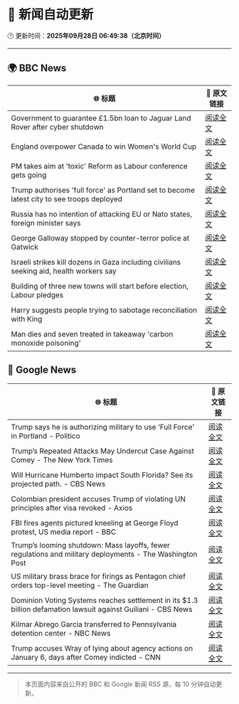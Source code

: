 # 🧠 新闻自动更新

🕒 更新时间：**2025年09月28日 06:49:38（北京时间）**

---

## 🌍 BBC News

| 🌐 标题 | 🔗 原文链接 |
|--------|-------------|
| Government to guarantee £1.5bn loan to Jaguar Land Rover after cyber shutdown | [阅读全文](https://www.bbc.com/news/articles/cgl15ykerlro?at_medium=RSS&at_campaign=rss) |
| England overpower Canada to win Women's World Cup | [阅读全文](https://www.bbc.com/sport/rugby-union/articles/czjvgj81y2mo?at_medium=RSS&at_campaign=rss) |
| PM takes aim at 'toxic' Reform as Labour conference gets going | [阅读全文](https://www.bbc.com/news/articles/cn0xzdgyx0do?at_medium=RSS&at_campaign=rss) |
| Trump authorises 'full force' as Portland set to become latest city to see troops deployed | [阅读全文](https://www.bbc.com/news/articles/cddmn6ge6e2o?at_medium=RSS&at_campaign=rss) |
| Russia has no intention of attacking EU or Nato states, foreign minister says | [阅读全文](https://www.bbc.com/news/articles/c5ygjv0r2myo?at_medium=RSS&at_campaign=rss) |
| George Galloway stopped by counter-terror police at Gatwick | [阅读全文](https://www.bbc.com/news/articles/c20e4ge36e6o?at_medium=RSS&at_campaign=rss) |
| Israeli strikes kill dozens in Gaza including civilians seeking aid, health workers say | [阅读全文](https://www.bbc.com/news/articles/c87y58jgn5lo?at_medium=RSS&at_campaign=rss) |
| Building of three new towns will start before election, Labour pledges | [阅读全文](https://www.bbc.com/news/articles/cly1geen679o?at_medium=RSS&at_campaign=rss) |
| Harry suggests people trying to sabotage reconciliation with King | [阅读全文](https://www.bbc.com/news/articles/c04q3pr12e5o?at_medium=RSS&at_campaign=rss) |
| Man dies and seven treated in takeaway 'carbon monoxide poisoning' | [阅读全文](https://www.bbc.com/news/articles/c78nj53vy28o?at_medium=RSS&at_campaign=rss) |

## 📰 Google News

| 🌐 标题 | 🔗 原文链接 |
|--------|-------------|
| Trump says he is authorizing military to use ‘Full Force’ in Portland - Politico | [阅读全文](https://news.google.com/rss/articles/CBMihAFBVV95cUxQX05Za1BHQ3ZIamNfd1hUR0c1MUMyRGhCXy1VTlhtbFNRMkxUM2d6Y3BUYlFKQ25UWEhyNWhhUE16MzJUZm9RX0hqT3UxSGxRdkxnb045Rnl1clRrSlRKLTlnUmg4d0dSbTNGWTlReFpDbXYtVkh3RnZ2Skk2WVpPYzRGODE?oc=5) |
| Trump’s Repeated Attacks May Undercut Case Against Comey - The New York Times | [阅读全文](https://news.google.com/rss/articles/CBMijwFBVV95cUxPeGFNQ29vSHI2UnRRRFpyajhQMTBRb09ZTjNhc1RsbWNscWRHR3V4ZHVYUEdGU3BPbE51QnpOSTduM3hWUk1Uc3A2N2FHSHVJRkl1QmU3QTkwdFJKRFg5b202X0Y5ajdiRGhiM2xOaG9CS1pCNVMyN2I0N2hXNGFJaUw4NlNybUVjOU52NHNvYw?oc=5) |
| Will Hurricane Humberto impact South Florida? See its projected path. - CBS News | [阅读全文](https://news.google.com/rss/articles/CBMioAFBVV95cUxNa0tBSWxEMWxSRFFfM2N3bjdmRlpodTlrZXJHWnVIWThGdXFNcHY0aHZTbkV2eFBfV2thTjN5NUpRWDExcjVLcEZWTWtyUmlJUkhIQTBBcVU3aUVaaFpfdUgzTzlRZm4xaXdlZFNrUjZnWFJIUTFqUnNUVzFXWDVFaGtsWF9aelNiMFJHaFFJR0NLZG5qNTJkMWdCTDZlU2h1?oc=5) |
| Colombian president accuses Trump of violating UN principles after visa revoked - Axios | [阅读全文](https://news.google.com/rss/articles/CBMijAFBVV95cUxNQXlIbUFNLV8xc3FBUVZacjBhcGw4dEVfdzlvTl80R2NiRXhfSXVRZE1sLW1YblIwNHdnMGFwTlY1dXJUeFRkaVVLSnBUWTE3RUs5RkdsYW1VXzNjMHlfM2FlZ0FwTldLWXFYd2gxbFFLby1NQ1NVakM4T3JuUU5PMGJuU3BQSXFQVGJrVw?oc=5) |
| FBI fires agents pictured kneeling at George Floyd protest, US media report - BBC | [阅读全文](https://news.google.com/rss/articles/CBMiWkFVX3lxTFBTZWd3aFhSYm1ONHVBNTh3ck9OOUl6RFBrRkZzdUpubTdEQzdhZXdaeU41Y2ZYd081d0xjTlFfZDVRdGtGUVlrS29jUlkwcEpLMndaMkVCVUlQZ9IBX0FVX3lxTFBhMmRiTTBjTU9VY1hIcHlJeFNKa2NxUVVEbmYxZTMwZWp0MlRHMGt5VWFIN0REZkthY1QwTWpBaTJfTUFpbGRYMmk0UXNEZEdYMnZSMWJGNVZwQ3dhTndj?oc=5) |
| Trump’s looming shutdown: Mass layoffs, fewer regulations and military deployments - The Washington Post | [阅读全文](https://news.google.com/rss/articles/CBMiigFBVV95cUxPRThLbmRkcDNRU2lrQmxIdzNiQlJQeDFfb1pLWFFzYmJScTBtNm1LaEVCMGVubktSYm9YeUw0Q2plS1liWlhLbVZxN0EyeHl2djVRTkNzT2pESnBNc3dCSmJnVnVmWkFrdHgyVEtjYkx4UW5PcjZVZm1hZ1hLNnhPSENIWFB6aE14OXc?oc=5) |
| US military brass brace for firings as Pentagon chief orders top-level meeting - The Guardian | [阅读全文](https://news.google.com/rss/articles/CBMikgFBVV95cUxQckFfRGFlOW4zN05sSWttdGhmUGFvQkgzX1NPMlBXTUV0cUw5ejNFZWhBRFlUZ3RESWxrWXR3UzZpS0FxOG4tWU5Hbl9leG5HLW01azA4OWFzazBHeE5uaFlsLVRKUVJQdjlPS1hzbmFpSHBSdHR1d0pENjY3Q09xeFBrRV9MVmI4dHRDSlZKUThrQQ?oc=5) |
| Dominion Voting Systems reaches settlement in its $1.3 billion defamation lawsuit against Guiliani - CBS News | [阅读全文](https://news.google.com/rss/articles/CBMipgFBVV95cUxQQzBnQVZObS1HMXpTV3d6cVNTbDhNZUZXS09BUmlxWThvTEdjTHpmNkhCQkdqb1JEbkJlWWxFcUhBXzFNcnZJdTRxcDYtaDIwbVhNLU0ybi1SNjM4NEk4S3pQQ2NFNkFybWhwaWhFWVVIZVE3VXFod0xLbnJqYTUyUUE0RU54ZjlVUzVDUlZmS3BaOHB4Nm85QVlkTGtGM3EyVVM0VVBB0gGrAUFVX3lxTE1XRVhFMHlDbFBxVFliamlSdkdSeXA1Vk0xNkNvcTJHdndBWm1KT1RZOFVGc3hyMXdQWjhzSGtjc0hJSXlyXzJZdXlTUHE3elp5SWcyRGVLd291ZEE2aDlhbHczZWhvWlgxaDRvVXJBZjJDbGpSbnBpanV0R2lHU0ZLc1kwMFVJa1RCcTJwU0FVazVyOGRsTzNzczE2QnRqNUppTFRORnh1QmplYw?oc=5) |
| Kilmar Abrego Garcia transferred to Pennsylvania detention center - NBC News | [阅读全文](https://news.google.com/rss/articles/CBMimAFBVV95cUxQeUp1dDdmSkVzVHFxbzJKR2dNVEhxOFk4NU4xM1VXMG5aZnNBTFBPOUhRVGRrdG1pQnRkT0I1clhhVHZnVjRkc2JBOGlFMVc3WS1FZm9UX2F1a3pJcnNfZG92cm5aTWl5WTVMcFRNQTJlY0VlZU01SWZ0UzkyWUJENlRJTDJ0bUp2bG5Wb2FBZ2tjOUZhNFBOa9IBVkFVX3lxTE10NUNxeHN3QnM1S0Jvbkl6R0dlRDhSbXRjZjVLd19pb0tlb0FRdHQ0aGc5LXliZ1ctNEp3N2FpdF9pWDdUS0F2UjdFLUx4UjZKNFQtT0J3?oc=5) |
| Trump accuses Wray of lying about agency actions on January 6, days after Comey indicted - CNN | [阅读全文](https://news.google.com/rss/articles/CBMickFVX3lxTE9mRFZyQzI0TnFMRk96SHNNM3llZzNSU3JCOEpkcTYxN1ZabmVVYTJJZmlpZnkwUjRPTGVBZFVyV2h2NzFBMFlQVEhGNmxUMzlkRnZwN0Y1VXRFTHB5TjVvMkhPZjVFQjJhSFRmZnFwUjBGdw?oc=5) |

---
> 本页面内容来自公开的 BBC 和 Google 新闻 RSS 源，每 10 分钟自动更新。